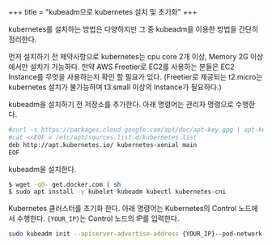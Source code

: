 +++
title = "kubeadm으로 kubernetes 설치 및 초기화"
+++

kubernetes를 설치하는 방법은 다양하지만 그 중 kubeadm을 이용한 방법을 간단히 정리한다.

먼저 설치하기 전 제약사항으로 kubernetes는 cpu core 2개 이상, Memory 2G 이상에서만 설치가 가능하다.
만약 AWS Freetier로 EC2를 사용하는 분들은 EC2 Instance를 무엇을 사용하는지 확인 할 필요가 있다.
(Freetier로 제공되는 t2.micro는 kubernetes 설치가 불가능하며 t3.small 이상의 Instance가 필요하다.)

kubeadm을 설치하기 전 저장소를 추가한다. 아래 명령어는 관리자 명령으로 수행한다.
```bash
#curl -s https://packages.cloud.google.com/apt/doc/apt-key.gpg | apt-key add -
#cat <<EOF > /etc/apt/sources.list.d/kubernetes.list
deb http://apt.kubernetes.io/ kubernetes-xenial main
EOF
```

kubeadm을 설치한다.

```bash
$ wget -qO- get.docker.com | sh
$ sudo apt install -y kubelet kubeadm kubectl kubernetes-cni
```

Kubernetes 클러스터를 초기화 한다. 아래 명령어는 Kubernetes의 Control 노드에서 수행한다.
`{YOUR_IP}`는 Control 노드의 IP를 입력한다.
```bash
sudo kubeadm init --apiserver-advertise-address {YOUR_IP}--pod-network-cidr=192.168.0.0/16
```
